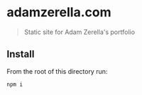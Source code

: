 # adamzerella.com

> Static site for Adam Zerella's portfolio

## Install

From the root of this directory run:

```js
npm i
```